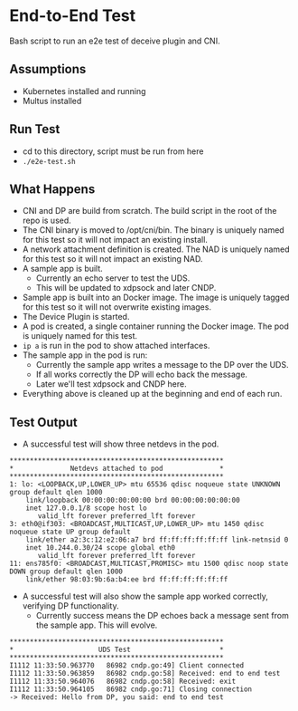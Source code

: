 # End-to-End Test

Bash script to run an e2e test of deceive plugin and CNI.

## Assumptions 
- Kubernetes installed and running
- Multus installed
## Run Test
- cd to this directory, script must be run from here
- `./e2e-test.sh`
## What Happens
- CNI and DP are build from scratch. The build script in the root of the repo is used.
- The CNI binary is moved to /opt/cni/bin. The binary is uniquely named for this test so it will not impact an existing install.
- A network attachment definition is created. The NAD is uniquely named for this test so it will not impact an existing NAD.
- A sample app is built.
	- Currently an echo server to test the UDS.
	- This will be updated to xdpsock and later CNDP.
- Sample app is built into an Docker image. The image is uniquely tagged for this test so it will not overwrite existing images.
- The Device Plugin is started.
- A pod is created, a single container running the Docker image. The pod is uniquely named for this test.
- `ip a` is run in the pod to show attached interfaces.
- The sample app in the pod is run:
	- Currently the sample app writes a message to the DP over the UDS.
	- If all works correctly the DP will echo back the message.
	- Later we'll test xdpsock and CNDP here.
- Everything above is cleaned up at the beginning and end of each run.
## Test Output
- A successful test will show three netdevs in the pod.
```
*****************************************************
*              Netdevs attached to pod              *
*****************************************************
1: lo: <LOOPBACK,UP,LOWER_UP> mtu 65536 qdisc noqueue state UNKNOWN group default qlen 1000
    link/loopback 00:00:00:00:00:00 brd 00:00:00:00:00:00
    inet 127.0.0.1/8 scope host lo
       valid_lft forever preferred_lft forever
3: eth0@if303: <BROADCAST,MULTICAST,UP,LOWER_UP> mtu 1450 qdisc noqueue state UP group default
    link/ether a2:3c:12:e2:06:a7 brd ff:ff:ff:ff:ff:ff link-netnsid 0
    inet 10.244.0.30/24 scope global eth0
       valid_lft forever preferred_lft forever
11: ens785f0: <BROADCAST,MULTICAST,PROMISC> mtu 1500 qdisc noop state DOWN group default qlen 1000
    link/ether 98:03:9b:6a:b4:ee brd ff:ff:ff:ff:ff:ff

```
- A successful test will also show the sample app worked correctly, verifying DP functionality.
	- Currently success means the DP echoes back a message sent from the sample app. This will evolve.
```
*****************************************************
*                     UDS Test                      *
*****************************************************
I1112 11:33:50.963770   86982 cndp.go:49] Client connected
I1112 11:33:50.963859   86982 cndp.go:58] Received: end to end test
I1112 11:33:50.964076   86982 cndp.go:58] Received: exit
I1112 11:33:50.964105   86982 cndp.go:71] Closing connection
-> Received: Hello from DP, you said: end to end test
```